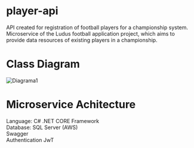 # player-api
API created for registration of football players for a championship system.
Microservice of the Ludus football application project, which aims to provide data resources of existing players in a championship.

# Class Diagram

![Diagrama1](https://user-images.githubusercontent.com/70587854/236971964-5638e7d1-8add-4e19-820a-139370dd7b9f.png)

# Microservice Achitecture
Language: C# .NET CORE Framework
<br>
Database: SQL Server (AWS)
<br>
Swagger
<br>
Authentication JwT
